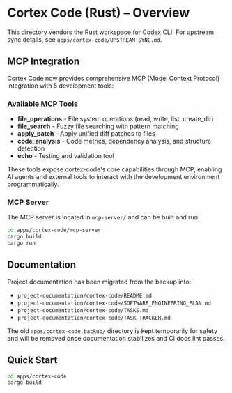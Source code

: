 # Cortex Code (Rust) – Overview

This directory vendors the Rust workspace for Codex CLI. For upstream sync details, see `apps/cortex-code/UPSTREAM_SYNC.md`.

## MCP Integration

Cortex Code now provides comprehensive MCP (Model Context Protocol) integration with 5 development tools:

### Available MCP Tools

- **file_operations** - File system operations (read, write, list, create_dir)
- **file_search** - Fuzzy file searching with pattern matching
- **apply_patch** - Apply unified diff patches to files
- **code_analysis** - Code metrics, dependency analysis, and structure detection
- **echo** - Testing and validation tool

These tools expose cortex-code's core capabilities through MCP, enabling AI agents and external tools
to interact with the development environment programmatically.

### MCP Server

The MCP server is located in `mcp-server/` and can be built and run:

```bash
cd apps/cortex-code/mcp-server
cargo build
cargo run
```

## Documentation

Project documentation has been migrated from the backup into:

- `project-documentation/cortex-code/README.md`
- `project-documentation/cortex-code/SOFTWARE_ENGINEERING_PLAN.md`
- `project-documentation/cortex-code/TASKS.md`
- `project-documentation/cortex-code/TASK_TRACKER.md`

The old `apps/cortex-code.backup/` directory is kept temporarily for safety and will be removed
once documentation stabilizes and CI docs lint passes.

## Quick Start

```bash
cd apps/cortex-code
cargo build
```

